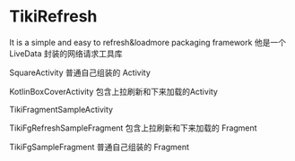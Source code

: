 # TikiRefresh
It is a simple and easy to refresh&amp;loadmore packaging framework
他是一个 LiveData 封装的网络请求工具库


SquareActivity
普通自己组装的 Activity

KotlinBoxCoverActivity
包含上拉刷新和下来加载的Activity



TikiFragmentSampleActivity

TikiFgRefreshSampleFragment
包含上拉刷新和下来加载的 Fragment

TikiFgSampleFragment
普通自己组装的 Fragment
